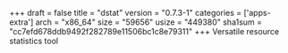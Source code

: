 +++
draft = false
title = "dstat"
version = "0.7.3-1"
categories = ['apps-extra']
arch = "x86_64"
size = "59656"
usize = "449380"
sha1sum = "cc7efd678ddb9492f282789e11506bc1c8e79311"
+++
Versatile resource statistics tool